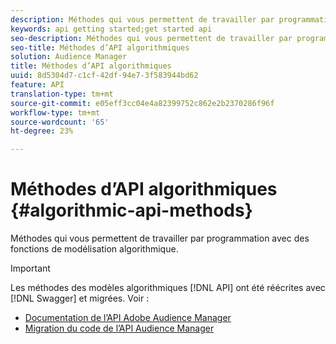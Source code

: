 ```yaml
---
description: Méthodes qui vous permettent de travailler par programmation avec des fonctions de modélisation algorithmique.
keywords: api getting started;get started api
seo-description: Méthodes qui vous permettent de travailler par programmation avec des fonctions de modélisation algorithmique.
seo-title: Méthodes d’API algorithmiques
solution: Audience Manager
title: Méthodes d’API algorithmiques
uuid: 8d5304d7-c1cf-42df-94e7-3f583944bd62
feature: API
translation-type: tm+mt
source-git-commit: e05eff3cc04e4a82399752c862e2b2370286f96f
workflow-type: tm+mt
source-wordcount: '65'
ht-degree: 23%

---
```



# Méthodes d’API algorithmiques {#algorithmic-api-methods}

Méthodes qui vous permettent de travailler par programmation avec des fonctions de modélisation algorithmique.

>[!IMPORTANT]
>
>Les méthodes des modèles algorithmiques [!DNL API] ont été réécrites avec [!DNL Swagger] et migrées. Voir :
>
>* [Documentation de l’API Adobe Audience Manager](https://bank.demdex.com/portal/swagger/index.html)
>* [Migration du code de l’API Audience Manager](../../api/api-swagger-migration.md)